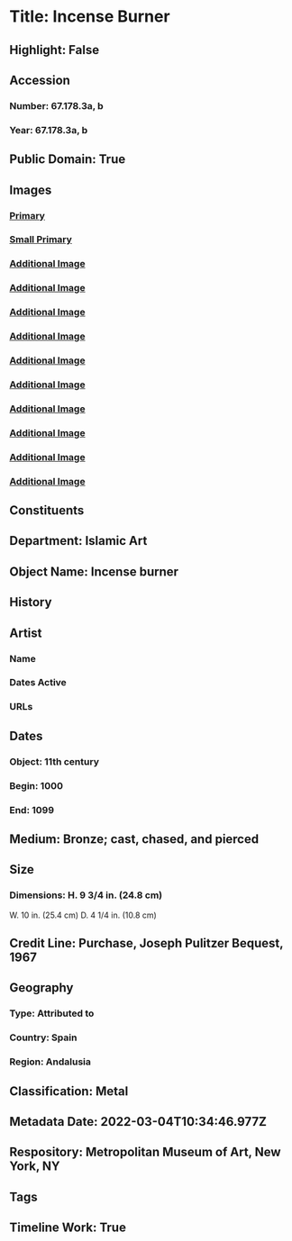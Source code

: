 # Title: Incense Burner
## Highlight: False
## Accession
### Number: 67.178.3a, b
### Year: 67.178.3a, b
## Public Domain: True
## Images
### [Primary](https://images.metmuseum.org/CRDImages/is/original/DT11684.jpg)
### [Small Primary](https://images.metmuseum.org/CRDImages/is/web-large/DT11684.jpg)
### [Additional Image](https://images.metmuseum.org/CRDImages/is/original/67.178.3ab.jpg)
### [Additional Image](https://images.metmuseum.org/CRDImages/is/original/DP-20979-002.jpg)
### [Additional Image](https://images.metmuseum.org/CRDImages/is/original/DP-20979-001.jpg)
### [Additional Image](https://images.metmuseum.org/CRDImages/is/original/h1_67.178.3ab.jpg)
### [Additional Image](https://images.metmuseum.org/CRDImages/is/original/sf671783.jpg)
### [Additional Image](https://images.metmuseum.org/CRDImages/is/original/sf67-178-3abs3.jpg)
### [Additional Image](https://images.metmuseum.org/CRDImages/is/original/sf67-178-3abs4.jpg)
### [Additional Image](https://images.metmuseum.org/CRDImages/is/original/sf67-178-3abs2.jpg)
### [Additional Image](https://images.metmuseum.org/CRDImages/is/original/sf67-178-3abs5.jpg)
### [Additional Image](https://images.metmuseum.org/CRDImages/is/original/sf67-178-3abs1.jpg)
## Constituents
## Department: Islamic Art
## Object Name: Incense burner
## History
## Artist
### Name
### Dates Active
### URLs
## Dates
### Object: 11th century
### Begin: 1000
### End: 1099
## Medium: Bronze; cast, chased, and pierced
## Size
### Dimensions: H. 9 3/4 in. (24.8 cm)
W. 10 in. (25.4 cm)
D. 4 1/4 in. (10.8 cm)
## Credit Line: Purchase, Joseph Pulitzer Bequest, 1967
## Geography
### Type: Attributed to
### Country: Spain
### Region: Andalusia
## Classification: Metal
## Metadata Date: 2022-03-04T10:34:46.977Z
## Respository: Metropolitan Museum of Art, New York, NY
## Tags
## Timeline Work: True